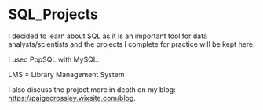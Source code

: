 # SQL_Projects

I decided to learn about SQL as it is an important tool for data analysts/scientists and the projects I complete for practice will be kept here.

I used PopSQL with MySQL.

LMS = Library Management System

I also discuss the project more in depth on my blog: https://paigecrossley.wixsite.com/blog.
